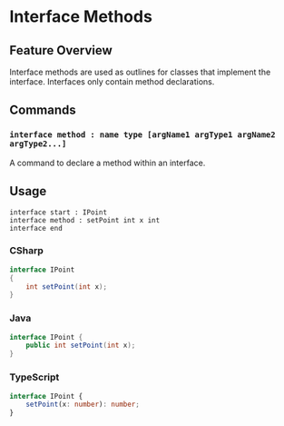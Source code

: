 # Interface Methods

## Feature Overview

Interface methods are used as outlines for classes that implement the interface. 
Interfaces only contain method declarations.


## Commands

### `interface method : name type [argName1 argType1 argName2 argType2...]`

A command to declare a method within an interface.


## Usage

```gls
interface start : IPoint
interface method : setPoint int x int
interface end
```

### CSharp

```csharp
interface IPoint
{
    int setPoint(int x);
}
```

### Java

```java
interface IPoint {
    public int setPoint(int x);
}
```

### TypeScript

```typescript
interface IPoint {
    setPoint(x: number): number;
}
```

